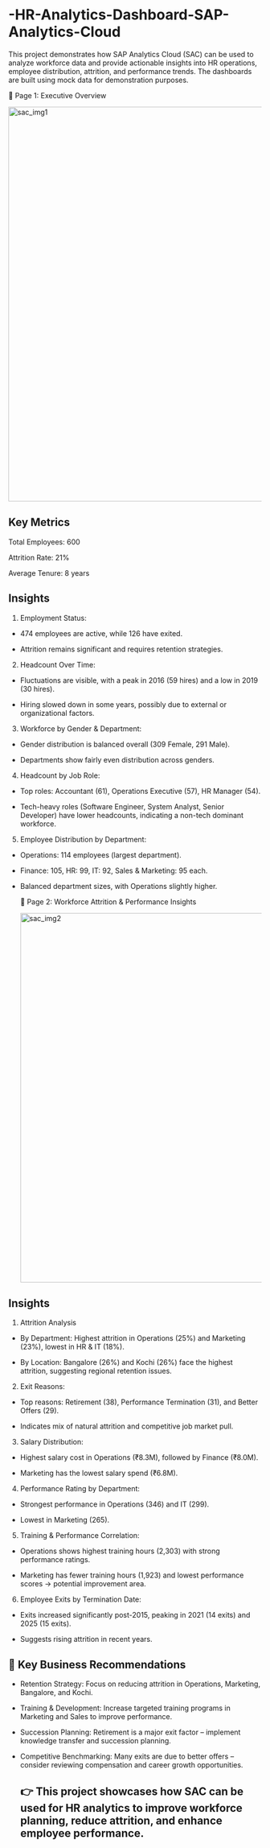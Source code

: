 # -HR-Analytics-Dashboard-SAP-Analytics-Cloud
This project demonstrates how SAP Analytics Cloud (SAC) can be used to analyze workforce data and provide actionable insights into HR operations, employee distribution, attrition, and performance trends. The dashboards are built using mock data for demonstration purposes.

🔹 Page 1: Executive Overview

<img width="1903" height="784" alt="sac_img1" src="https://github.com/user-attachments/assets/22f1fd50-bf87-4bc1-945d-45911d8bb807" />

## Key Metrics

Total Employees: 600

Attrition Rate: 21%

Average Tenure: 8 years

## Insights

1. Employment Status:

* 474 employees are active, while 126 have exited.

* Attrition remains significant and requires retention strategies.

2. Headcount Over Time:

* Fluctuations are visible, with a peak in 2016 (59 hires) and a low in 2019 (30 hires).

* Hiring slowed down in some years, possibly due to external or organizational factors.

3. Workforce by Gender & Department:

* Gender distribution is balanced overall (309 Female, 291 Male).

* Departments show fairly even distribution across genders.

4. Headcount by Job Role:

* Top roles: Accountant (61), Operations Executive (57), HR Manager (54).

* Tech-heavy roles (Software Engineer, System Analyst, Senior Developer) have lower headcounts, indicating a non-tech dominant workforce.

5. Employee Distribution by Department:

* Operations: 114 employees (largest department).

* Finance: 105, HR: 99, IT: 92, Sales & Marketing: 95 each.

* Balanced department sizes, with Operations slightly higher.

  🔹 Page 2: Workforce Attrition & Performance Insights

  <img width="1892" height="734" alt="sac_img2" src="https://github.com/user-attachments/assets/dfc219ab-10b8-47dd-8dbd-246f0d9c9189" />
  
## Insights

1. Attrition Analysis

* By Department: Highest attrition in Operations (25%) and Marketing (23%), lowest in HR & IT (18%).

* By Location: Bangalore (26%) and Kochi (26%) face the highest attrition, suggesting regional retention issues.

2. Exit Reasons:

* Top reasons: Retirement (38), Performance Termination (31), and Better Offers (29).

* Indicates mix of natural attrition and competitive job market pull.

3. Salary Distribution:

* Highest salary cost in Operations (₹8.3M), followed by Finance (₹8.0M).

* Marketing has the lowest salary spend (₹6.8M).

4. Performance Rating by Department:

* Strongest performance in Operations (346) and IT (299).

* Lowest in Marketing (265).

5. Training & Performance Correlation:

* Operations shows highest training hours (2,303) with strong performance ratings.

* Marketing has fewer training hours (1,923) and lowest performance scores → potential improvement area.

6. Employee Exits by Termination Date:

* Exits increased significantly post-2015, peaking in 2021 (14 exits) and 2025 (15 exits).

* Suggests rising attrition in recent years.

 ## 📌 Key Business Recommendations

* Retention Strategy: Focus on reducing attrition in Operations, Marketing, Bangalore, and Kochi.

* Training & Development: Increase targeted training programs in Marketing and Sales to improve performance.

* Succession Planning: Retirement is a major exit factor – implement knowledge transfer and succession planning.

* Competitive Benchmarking: Many exits are due to better offers – consider reviewing compensation and career growth opportunities.

  ## 👉 This project showcases how SAC can be used for HR analytics to improve workforce planning, reduce attrition, and enhance employee performance.
